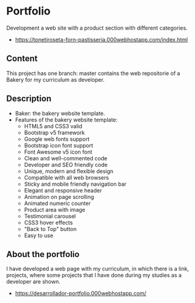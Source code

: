 # Portfolio
Development a web site with a product section with different categories.
- https://tonetiroseta-forn-pastisseria.000webhostapp.com/index.html


## Content

This project has one branch: master contains the web repositorie of a Bakery for my curriculum as developer.

## Description

- Baker: the bakery website template.
- Features of the bakery website template:
    - HTML5 and CSS3 valid
    - Bootstrap v5 framework
    - Google web fonts support
    - Bootstrap icon font support
    - Font Awesome v5 icon font
    - Clean and well-commented code
    - Developer and SEO friendly code
    - Unique, modern and flexible design
    - Compatible with all web browsers
    - Sticky and mobile friendly navigation bar
    - Elegant and responsive header
    - Animation on page scrolling
    - Animated numeric counter
    - Product area with image
    - Testimonial carousel
    - CSS3 hover effects
    - "Back to Top" button
    - Easy to use


## About the portfolio

I have developed a web page with my curriculum, in which there is a link, projects, where some projects that I have done during my studies as a developer are shown.
- https://desarrollador-portfolio.000webhostapp.com/
